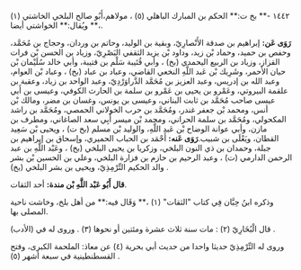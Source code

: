 ١٤٤٢ -** بخ ت:** الحكم بن المبارك الباهلي (٥) ، مولاهم،أَبُو صالح البلخي الخاشتي (١) ،** ويُقال:** الخواشتي أيضا.

**رَوَى عَن:** إبراهيم بن صدقة الأَنْصارِيّ، وبقية بن الوليد، وحاتم بن وردان، وحجاج بن مُحَمَّد، وحفص بن حميد، وحماد بْن زيد، وداود بْن يزيد الثقفي البَصْرِيّ، وزياد بن الحسن بْن فرات القزاز، وزياد بن الربيع اليحمدي (بخ) ، وأبي قُتَيبة سَلْم بن قتيبة، وأبي خالد سُلَيْمان بْن حيان الأحمر، وشَرِيك بْن عَبد اللَّهِ النخعي القاضي، وعباد بن عباد (بخ) ، وعباد بْن العوام، وعبد الله بن إدريس، وعبد العزيز بن مُحَمَّد الدَّراوَرْدِيّ، وعبد الواحد بن زياد، وعقبة بن علقمة البيروتي، وعَمْرو بن يحيى بن عَمْرو بن سلمة بن الحارث الكوفي، وعيسى بن أَبي عيسى صاحب مُحَمَّد بن ثابت البناني، وعيسى بن يونس، وغسان بن مضر، ومالك بْن أنس، ومحمد بْن جعفر غندر، ومُحَمَّد بن حرب الخولاني الحمصي، ومُحَمَّد بن راشد المكحولي، ومُحَمَّد بن سلمة الحراني، ومحمد بْن ميسر أَبِي سعد الصاغاني، ومطرف بن مازن، وأبي عوانة الوضاح بْن عَبد اللَّهِ، والوليد بْن مسلم (بخ ت) ، ويحيى بْن سَعِيد القطان، ويَعْلَى بن شبيب.**رَوَى عَنه:** أَحْمَد بن الحباب الحميري، وإسحاق بن إبراهيم بن جبلة، وحمدان بن ذي النون البلخي، وزكريا بن يحيى البلخي (بخ) ، وعَبْد اللَّهِ بن عبد الرحمن الدارمي (ت) ، وعبد الرحيم بن حازم بن فزارة البلخي، وعلي بن الحسين بْن بشر والد الحكيم التِّرْمِذِيّ، ويحيى بن بشر البلخي (بخ) .

**قال أَبُو عَبْد اللَّهِ بْن مندة:** أحد الثقات.

وذكره ابنُ حِبَّان فِي كتاب "الثقات" (١) ،** وَقَال فيه:** من أهل بلخ، وخاشت ناحية المصلى بها.

قال الْبُخَارِيّ (٢) : مات سنة ثلاث عشرة ومئتين أو نحوها (٣) . وروى له في (الأدب) .

وروى له التِّرْمِذِيّ حديثا واحدا من حديث أبي بحرية (٤) عن معاذ: الملحمة الكبرى، وفتح القسطنطينية في سبعة أشهر (٥) .